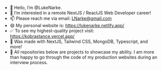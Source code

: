 - 👋 Hello, I’m @LukeNarke.
- 👀 I’m interested in a remote NextJS / ReactJS Web Developer career!
- 📫 Please reach me via email: LNarke@gmail.com 
- 😄 My personal website is: https://lukenarke.netlify.app/ 
- ✅ To see my highest-quality project visit: https://kobrastance.vercel.app/
- 🔼 Was made with NextJS, Tailwind CSS, MongoDB, Typescript, and more! 
- 🔻 All repositories below are projects to showcase my ability. I am more than happy to go through the code of my production websites during an interview process. 


<!---
LukeNarke/LukeNarke is a ✨ special ✨ repository because its `README.md` (this file) appears on your GitHub profile.
You can click the Preview link to take a look at your changes.
--->
